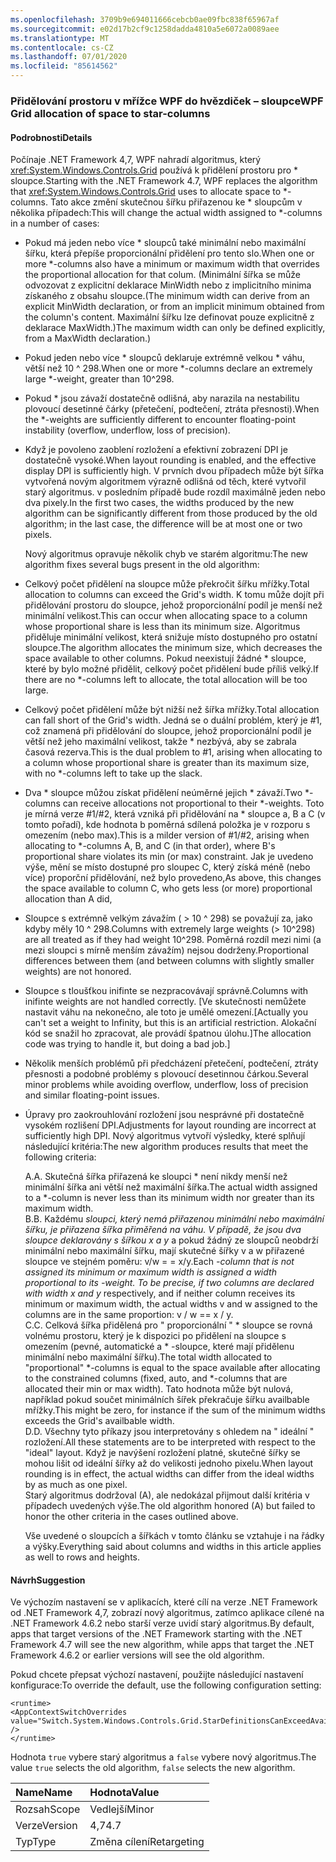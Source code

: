 ```yaml
---
ms.openlocfilehash: 3709b9e694011666cebcb0ae09fbc838f65967af
ms.sourcegitcommit: e02d17b2cf9c1258dadda4810a5e6072a0089aee
ms.translationtype: MT
ms.contentlocale: cs-CZ
ms.lasthandoff: 07/01/2020
ms.locfileid: "85614562"
---
```

### <a name="wpf-grid-allocation-of-space-to-star-columns"></a><span data-ttu-id="c822c-101">Přidělování prostoru v mřížce WPF do hvězdiček – sloupce</span><span class="sxs-lookup"><span data-stu-id="c822c-101">WPF Grid allocation of space to star-columns</span></span>

#### <a name="details"></a><span data-ttu-id="c822c-102">Podrobnosti</span><span class="sxs-lookup"><span data-stu-id="c822c-102">Details</span></span>

<span data-ttu-id="c822c-103">Počínaje .NET Framework 4,7, WPF nahradí algoritmus, který <xref:System.Windows.Controls.Grid> používá k přidělení prostoru pro \* sloupce.</span><span class="sxs-lookup"><span data-stu-id="c822c-103">Starting with the .NET Framework 4.7, WPF replaces the algorithm that <xref:System.Windows.Controls.Grid> uses to allocate space to \*-columns.</span></span> <span data-ttu-id="c822c-104">Tato akce změní skutečnou šířku přiřazenou ke \* sloupcům v několika případech:</span><span class="sxs-lookup"><span data-stu-id="c822c-104">This will change the actual width assigned to \*-columns in a number of cases:</span></span>

- <span data-ttu-id="c822c-105">Pokud má jeden nebo více \* sloupců také minimální nebo maximální šířku, která přepíše proporcionální přidělení pro tento slo.</span><span class="sxs-lookup"><span data-stu-id="c822c-105">When one or more \*-columns also have a minimum or maximum width that overrides the proportional allocation for that colum.</span></span> <span data-ttu-id="c822c-106">(Minimální šířka se může odvozovat z explicitní deklarace MinWidth nebo z implicitního minima získaného z obsahu sloupce.</span><span class="sxs-lookup"><span data-stu-id="c822c-106">(The minimum width can derive from an explicit MinWidth declaration, or from an implicit minimum obtained from the column's content.</span></span> <span data-ttu-id="c822c-107">Maximální šířku lze definovat pouze explicitně z deklarace MaxWidth.)</span><span class="sxs-lookup"><span data-stu-id="c822c-107">The maximum width can only be defined explicitly, from a MaxWidth declaration.)</span></span>
- <span data-ttu-id="c822c-108">Pokud jeden nebo více \* sloupců deklaruje extrémně velkou \* váhu, větší než 10 ^ 298.</span><span class="sxs-lookup"><span data-stu-id="c822c-108">When one or more \*-columns declare an extremely large \*-weight, greater than 10^298.</span></span>
- <span data-ttu-id="c822c-109">Pokud \* jsou závaží dostatečně odlišná, aby narazila na nestabilitu plovoucí desetinné čárky (přetečení, podtečení, ztráta přesnosti).</span><span class="sxs-lookup"><span data-stu-id="c822c-109">When the \*-weights are sufficiently different to encounter floating-point instability (overflow, underflow, loss of precision).</span></span>
- <span data-ttu-id="c822c-110">Když je povoleno zaoblení rozložení a efektivní zobrazení DPI je dostatečně vysoké.</span><span class="sxs-lookup"><span data-stu-id="c822c-110">When layout rounding is enabled, and the effective display DPI is sufficiently high.</span></span>
<span data-ttu-id="c822c-111">V prvních dvou případech může být šířka vytvořená novým algoritmem výrazně odlišná od těch, které vytvořil starý algoritmus. v posledním případě bude rozdíl maximálně jeden nebo dva pixely.</span><span class="sxs-lookup"><span data-stu-id="c822c-111">In the first two cases, the widths produced by the new algorithm can be significantly different from those produced by the old algorithm; in the last case, the difference will be at most one or two pixels.</span></span><p/><span data-ttu-id="c822c-112">Nový algoritmus opravuje několik chyb ve starém algoritmu:</span><span class="sxs-lookup"><span data-stu-id="c822c-112">The new algorithm fixes several bugs present in the old algorithm:</span></span>

- <span data-ttu-id="c822c-113">Celkový počet přidělení na sloupce může překročit šířku mřížky.</span><span class="sxs-lookup"><span data-stu-id="c822c-113">Total allocation to columns can exceed the Grid's width.</span></span> <span data-ttu-id="c822c-114">K tomu může dojít při přidělování prostoru do sloupce, jehož proporcionální podíl je menší než minimální velikost.</span><span class="sxs-lookup"><span data-stu-id="c822c-114">This can occur when allocating space to a column whose proportional share is less than its minimum size.</span></span> <span data-ttu-id="c822c-115">Algoritmus přiděluje minimální velikost, která snižuje místo dostupného pro ostatní sloupce.</span><span class="sxs-lookup"><span data-stu-id="c822c-115">The algorithm allocates the minimum size, which decreases the space available to other columns.</span></span> <span data-ttu-id="c822c-116">Pokud neexistují žádné \* sloupce, které by bylo možné přidělit, celkový počet přidělení bude příliš velký.</span><span class="sxs-lookup"><span data-stu-id="c822c-116">If there are no \*-columns left to allocate, the total allocation will be too large.</span></span>
- <span data-ttu-id="c822c-117">Celkový počet přidělení může být nižší než šířka mřížky.</span><span class="sxs-lookup"><span data-stu-id="c822c-117">Total allocation can fall short of the Grid's width.</span></span> <span data-ttu-id="c822c-118">Jedná se o duální problém, který je #1, což znamená při přidělování do sloupce, jehož proporcionální podíl je větší než jeho maximální velikost, takže \* nezbývá, aby se zabrala časová rezerva.</span><span class="sxs-lookup"><span data-stu-id="c822c-118">This is the dual problem to #1, arising when allocating to a column whose proportional share is greater than its maximum size, with no \*-columns left to take up the slack.</span></span>
- <span data-ttu-id="c822c-119">Dva \* sloupce můžou získat přidělení neúměrné jejich \* závaží.</span><span class="sxs-lookup"><span data-stu-id="c822c-119">Two \*-columns can receive allocations not proportional to their \*-weights.</span></span> <span data-ttu-id="c822c-120">Toto je mírná verze #1/#2, která vzniká při přidělování na \* sloupce a, B a C (v tomto pořadí), kde hodnota b poměrná sdílená položka je v rozporu s omezením (nebo max).</span><span class="sxs-lookup"><span data-stu-id="c822c-120">This is a milder version of #1/#2, arising when allocating to \*-columns A, B, and C (in that order), where B's proportional share violates its min (or max) constraint.</span></span> <span data-ttu-id="c822c-121">Jak je uvedeno výše, mění se místo dostupné pro sloupec C, který získá méně (nebo více) proporční přidělování, než bylo provedeno,</span><span class="sxs-lookup"><span data-stu-id="c822c-121">As above, this changes the space available to column C, who gets less (or more) proportional allocation than A did,</span></span>
- <span data-ttu-id="c822c-122">Sloupce s extrémně velkým závažím ( &gt; 10 ^ 298) se považují za, jako kdyby měly 10 ^ 298.</span><span class="sxs-lookup"><span data-stu-id="c822c-122">Columns with extremely large weights (&gt; 10^298) are all treated as if they had weight 10^298.</span></span> <span data-ttu-id="c822c-123">Poměrná rozdíl mezi nimi (a mezi sloupci s mírně menším závažím) nejsou dodrženy.</span><span class="sxs-lookup"><span data-stu-id="c822c-123">Proportional differences between them (and between columns with slightly smaller weights) are not honored.</span></span>
- <span data-ttu-id="c822c-124">Sloupce s tloušťkou inifinte se nezpracovávají správně.</span><span class="sxs-lookup"><span data-stu-id="c822c-124">Columns with inifinte weights are not handled correctly.</span></span> <span data-ttu-id="c822c-125">[Ve skutečnosti nemůžete nastavit váhu na nekonečno, ale toto je umělé omezení.</span><span class="sxs-lookup"><span data-stu-id="c822c-125">[Actually you can't set a weight to Infinity, but this is an artificial restriction.</span></span> <span data-ttu-id="c822c-126">Alokační kód se snažil ho zpracovat, ale provádí špatnou úlohu.]</span><span class="sxs-lookup"><span data-stu-id="c822c-126">The allocation code was trying to handle it, but doing a bad job.]</span></span>
- <span data-ttu-id="c822c-127">Několik menších problémů při předcházení přetečení, podtečení, ztráty přesnosti a podobné problémy s plovoucí desetinnou čárkou.</span><span class="sxs-lookup"><span data-stu-id="c822c-127">Several minor problems while avoiding overflow, underflow, loss of precision and similar floating-point issues.</span></span>
- <span data-ttu-id="c822c-128">Úpravy pro zaokrouhlování rozložení jsou nesprávné při dostatečně vysokém rozlišení DPI.</span><span class="sxs-lookup"><span data-stu-id="c822c-128">Adjustments for layout rounding are incorrect at sufficiently high DPI.</span></span>
<span data-ttu-id="c822c-129">Nový algoritmus vytvoří výsledky, které splňují následující kritéria:</span><span class="sxs-lookup"><span data-stu-id="c822c-129">The new algorithm produces results that meet the following criteria:</span></span><p/><span data-ttu-id="c822c-130">A.</span><span class="sxs-lookup"><span data-stu-id="c822c-130">A.</span></span> <span data-ttu-id="c822c-131">Skutečná šířka přiřazená ke sloupci \* není nikdy menší než minimální šířka ani větší než maximální šířka.</span><span class="sxs-lookup"><span data-stu-id="c822c-131">The actual width assigned to a \*-column is never less than its minimum width nor greater than its maximum width.</span></span><br/><span data-ttu-id="c822c-132">B.</span><span class="sxs-lookup"><span data-stu-id="c822c-132">B.</span></span> <span data-ttu-id="c822c-133">Každému <em>sloupci, který nemá přiřazenou minimální nebo maximální šířku, je přiřazena šířka přiměřená na <em>váhu. V případě, že jsou dva sloupce deklarovány s šířkou x</em> a y</em> a pokud žádný ze sloupců neobdrží minimální nebo maximální šířku, mají skutečné šířky v a w přiřazené sloupce ve stejném poměru: v/w = = x/y.</span><span class="sxs-lookup"><span data-stu-id="c822c-133">Each <em>-column that is not assigned its minimum or maximum width is assigned a width proportional to its <em>-weight. To be precise, if two columns are declared with width x</em> and y</em> respectively, and if neither column receives its minimum or maximum width, the actual widths v and w assigned to the columns are in the same proportion: v / w == x / y.</span></span><br/><span data-ttu-id="c822c-134">C.</span><span class="sxs-lookup"><span data-stu-id="c822c-134">C.</span></span> <span data-ttu-id="c822c-135">Celková šířka přidělená pro &quot; proporcionální &quot; \* sloupce se rovná volnému prostoru, který je k dispozici po přidělení na sloupce s omezením (pevné, automatické a \* -sloupce, které mají přidělenu minimální nebo maximální šířku).</span><span class="sxs-lookup"><span data-stu-id="c822c-135">The total width allocated to &quot;proportional&quot; \*-columns is equal to the space available after allocating to the constrained columns (fixed, auto, and \*-columns that are allocated their min or max width).</span></span> <span data-ttu-id="c822c-136">Tato hodnota může být nulová, například pokud součet minimálních šířek překračuje šířku availbable mřížky.</span><span class="sxs-lookup"><span data-stu-id="c822c-136">This might be zero, for instance if the sum of the minimum widths exceeds the Grid's availbable width.</span></span><br/><span data-ttu-id="c822c-137">D.</span><span class="sxs-lookup"><span data-stu-id="c822c-137">D.</span></span> <span data-ttu-id="c822c-138">Všechny tyto příkazy jsou interpretovány s ohledem na &quot; ideální &quot; rozložení.</span><span class="sxs-lookup"><span data-stu-id="c822c-138">All these statements are to be interpreted with respect to the &quot;ideal&quot; layout.</span></span> <span data-ttu-id="c822c-139">Když je navýšení rozložení platné, skutečné šířky se mohou lišit od ideální šířky až do velikosti jednoho pixelu.</span><span class="sxs-lookup"><span data-stu-id="c822c-139">When layout rounding is in effect, the actual widths can differ from the ideal widths by as much as one pixel.</span></span><br/><span data-ttu-id="c822c-140">Starý algoritmus dodržoval (A), ale nedokázal přijmout další kritéria v případech uvedených výše.</span><span class="sxs-lookup"><span data-stu-id="c822c-140">The old algorithm honored (A) but failed to honor the other criteria in the cases outlined above.</span></span><p/><span data-ttu-id="c822c-141">Vše uvedené o sloupcích a šířkách v tomto článku se vztahuje i na řádky a výšky.</span><span class="sxs-lookup"><span data-stu-id="c822c-141">Everything said about columns and widths in this article applies as well to rows and heights.</span></span>

#### <a name="suggestion"></a><span data-ttu-id="c822c-142">Návrh</span><span class="sxs-lookup"><span data-stu-id="c822c-142">Suggestion</span></span>

<span data-ttu-id="c822c-143">Ve výchozím nastavení se v aplikacích, které cílí na verze .NET Framework od .NET Framework 4,7, zobrazí nový algoritmus, zatímco aplikace cílené na .NET Framework 4.6.2 nebo starší verze uvidí starý algoritmus.</span><span class="sxs-lookup"><span data-stu-id="c822c-143">By default, apps that target versions of the .NET Framework starting with the .NET Framework 4.7 will see the new algorithm, while apps that target the .NET Framework 4.6.2 or earlier versions will see the old algorithm.</span></span><p/><span data-ttu-id="c822c-144">Pokud chcete přepsat výchozí nastavení, použijte následující nastavení konfigurace:</span><span class="sxs-lookup"><span data-stu-id="c822c-144">To override the default, use the following configuration setting:</span></span>

<pre><code class="lang-xml">&lt;runtime&gt;&#13;&#10;&lt;AppContextSwitchOverrides value=&quot;Switch.System.Windows.Controls.Grid.StarDefinitionsCanExceedAvailableSpace=true&quot; /&gt;&#13;&#10;&lt;/runtime&gt;&#13;&#10;</code></pre>

<span data-ttu-id="c822c-145">Hodnota `true` vybere starý algoritmus a `false` vybere nový algoritmus.</span><span class="sxs-lookup"><span data-stu-id="c822c-145">The value `true` selects the old algorithm, `false` selects the new algorithm.</span></span>

| <span data-ttu-id="c822c-146">Name</span><span class="sxs-lookup"><span data-stu-id="c822c-146">Name</span></span>    | <span data-ttu-id="c822c-147">Hodnota</span><span class="sxs-lookup"><span data-stu-id="c822c-147">Value</span></span>       |
|:--------|:------------|
| <span data-ttu-id="c822c-148">Rozsah</span><span class="sxs-lookup"><span data-stu-id="c822c-148">Scope</span></span>   | <span data-ttu-id="c822c-149">Vedlejší</span><span class="sxs-lookup"><span data-stu-id="c822c-149">Minor</span></span>       |
| <span data-ttu-id="c822c-150">Verze</span><span class="sxs-lookup"><span data-stu-id="c822c-150">Version</span></span> | <span data-ttu-id="c822c-151">4,7</span><span class="sxs-lookup"><span data-stu-id="c822c-151">4.7</span></span>         |
| <span data-ttu-id="c822c-152">Typ</span><span class="sxs-lookup"><span data-stu-id="c822c-152">Type</span></span>    | <span data-ttu-id="c822c-153">Změna cílení</span><span class="sxs-lookup"><span data-stu-id="c822c-153">Retargeting</span></span> |
